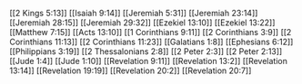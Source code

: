 [[2 Kings 5:13]]
[[Isaiah 9:14]]
[[Jeremiah 5:31]]
[[Jeremiah 23:14]]
[[Jeremiah 28:15]]
[[Jeremiah 29:32]]
[[Ezekiel 13:10]]
[[Ezekiel 13:22]]
[[Matthew 7:15]]
[[Acts 13:10]]
[[1 Corinthians 9:11]]
[[2 Corinthians 3:9]]
[[2 Corinthians 11:13]]
[[2 Corinthians 11:23]]
[[Galatians 1:8]]
[[Ephesians 6:12]]
[[Philippians 3:19]]
[[2 Thessalonians 2:8]]
[[2 Peter 2:3]]
[[2 Peter 2:13]]
[[Jude 1:4]]
[[Jude 1:10]]
[[Revelation 9:11]]
[[Revelation 13:2]]
[[Revelation 13:14]]
[[Revelation 19:19]]
[[Revelation 20:2]]
[[Revelation 20:7]]
